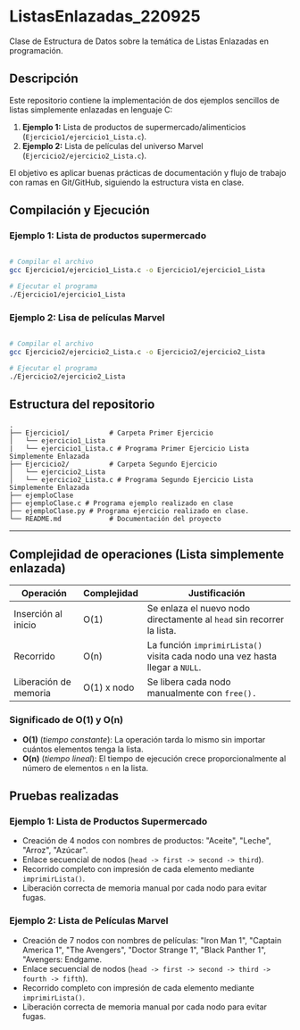 # ListasEnlazadas_220925
Clase de Estructura de Datos sobre la temática de Listas Enlazadas en programación.

## Descripción
Este repositorio contiene la implementación de dos ejemplos sencillos de listas simplemente enlazadas en lenguaje C:
1. **Ejemplo 1:** Lista de productos de supermercado/alimenticios (`Ejercicio1/ejercicio1_Lista.c`).
2. **Ejemplo 2:** Lista de películas del universo Marvel (`Ejercicio2/ejercicio2_Lista.c`).

El objetivo es aplicar buenas prácticas de documentación y flujo de trabajo con ramas en Git/GitHub, siguiendo la estructura vista en clase.

## Compilación y Ejecución

### Ejemplo 1: Lista de productos supermercado
```bash

# Compilar el archivo
gcc Ejercicio1/ejercicio1_Lista.c -o Ejercicio1/ejercicio1_Lista

# Ejecutar el programa
./Ejercicio1/ejercicio1_Lista

```
### Ejemplo 2: Lisa de películas Marvel
```bash

# Compilar el archivo
gcc Ejercicio2/ejercicio2_Lista.c -o Ejercicio2/ejercicio2_Lista

# Ejecutar el programa
./Ejercicio2/ejercicio2_Lista

```

## Estructura del repositorio
```
.
├── Ejercicio1/          # Carpeta Primer Ejercicio
│   └── ejercicio1_Lista
|   └── ejercicio1_Lista.c # Programa Primer Ejercicio Lista Simplemente Enlazada
├── Ejercicio2/          # Carpeta Segundo Ejercicio
│   └── ejercicio2_Lista
│   └── ejercicio2_Lista.c # Programa Segundo Ejercicio Lista Simplemente Enlazada
├── ejemploClase
├── ejemploClase.c # Programa ejemplo realizado en clase
├── ejemploClase.py # Programa ejercicio realizado en clase.
└── README.md            # Documentación del proyecto
```

---

## Complejidad de operaciones (Lista simplemente enlazada)

|       Operación       | Complejidad | Justificación                                                                |
|-----------------------|-------------|------------------------------------------------------------------------------|
| Inserción al inicio   | O(1)        | Se enlaza el nuevo nodo directamente al `head` sin recorrer la lista.        |
| Recorrido             | O(n)        | La función `imprimirLista()` visita cada nodo una vez hasta llegar a `NULL`. |
| Liberación de memoria | O(1) x nodo | Se libera cada nodo manualmente con `free().`                                |

### Significado de O(1) y O(n)
- **O(1)** (*tiempo constante*): La operación tarda lo mismo sin importar cuántos elementos tenga la lista.  
- **O(n)** (*tiempo lineal*): El tiempo de ejecución crece proporcionalmente al número de elementos `n` en la lista.  

## Pruebas realizadas

### Ejemplo 1: Lista de Productos Supermercado

- Creación de 4 nodos con nombres de productos: "Aceite", "Leche", "Arroz", "Azúcar".
- Enlace secuencial de nodos (`head -> first -> second -> third`).
- Recorrido completo con impresión de cada elemento mediante `imprimirLista()`.
- Liberación correcta de memoria manual por cada nodo para evitar fugas.

### Ejemplo 2: Lista de Películas Marvel

- Creación de 7 nodos con nombres de películas: "Iron Man 1", "Captain America 1", "The Avengers", "Doctor Strange 1", "Black Panther 1", "Avengers: Endgame.
- Enlace secuencial de nodos (`head -> first -> second -> third -> fourth -> fifth`).
- Recorrido completo con impresión de cada elemento mediante `imprimirLista()`.
- Liberación correcta de memoria manual por cada nodo para evitar fugas.